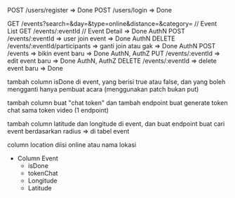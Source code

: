 POST /users/register => Done
POST /users/login => Done

GET /events?search=&day=&type=online&distance=&category= // Event List 
GET /events/:eventId // Event Detail  => Done
AuthN POST /events/:eventId => user join event => Done
AuthN DELETE  /events/:eventId/participants => ganti join atau gak => Done
AuthN POST /events => bikin event baru => Done
AuthN, AuthZ PUT /events/:eventId => edit event baru  => Done
AuthN, AuthZ DELETE /events/:eventId => delete event baru => Done

tambah column isDone di event, yang berisi true atau false, dan yang boleh mengganti hanya pembuat acara (menggunakan patch bukan put)

tambah column buat "chat token" dan tambah endpoint buat generate token chat sama token video (1 endpoint)

tambah column latitude dan longitude di event, dan buat endpoint buat cari event berdasarkan radius => di tabel event

column location diisi online atau nama lokasi

- Column Event
    - isDone
    - tokenChat
    - Longitude
    - Latitude